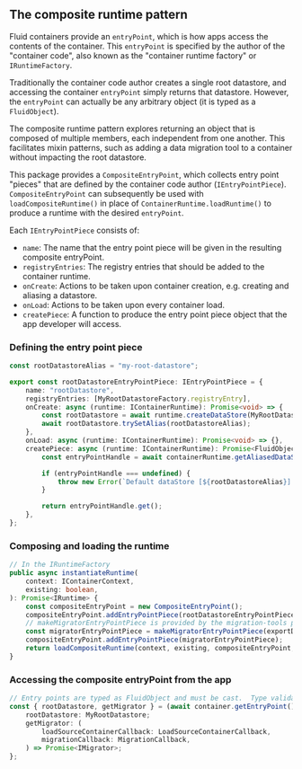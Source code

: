 ## The composite runtime pattern

Fluid containers provide an `entryPoint`, which is how apps access the contents of the container.  This `entryPoint` is specified by the author of the "container code", also known as the "container runtime factory" or `IRuntimeFactory`.

Traditionally the container code author creates a single root datastore, and accessing the container `entryPoint` simply returns that datastore.  However, the `entryPoint` can actually be any arbitrary object (it is typed as a `FluidObject`).

The composite runtime pattern explores returning an object that is composed of multiple members, each independent from one another.  This facilitates mixin patterns, such as adding a data migration tool to a container without impacting the root datastore.

This package provides a `CompositeEntryPoint`, which collects entry point "pieces" that are defined by the container code author (`IEntryPointPiece`).  `CompositeEntryPoint` can subsequently be used with `loadCompositeRuntime()` in place of `ContainerRuntime.loadRuntime()` to produce a runtime with the desired `entryPoint`.

Each `IEntryPointPiece` consists of:

* `name`: The name that the entry point piece will be given in the resulting composite entryPoint.
* `registryEntries`: The registry entries that should be added to the container runtime.
* `onCreate`: Actions to be taken upon container creation, e.g. creating and aliasing a datastore.
* `onLoad`: Actions to be taken upon every container load.
* `createPiece`: A function to produce the entry point piece object that the app developer will access.

### Defining the entry point piece

```ts
const rootDatastoreAlias = "my-root-datastore";

export const rootDatastoreEntryPointPiece: IEntryPointPiece = {
	name: "rootDatastore",
	registryEntries: [MyRootDatastoreFactory.registryEntry],
	onCreate: async (runtime: IContainerRuntime): Promise<void> => {
		const rootDatastore = await runtime.createDataStore(MyRootDatastoreFactory.type);
		await rootDatastore.trySetAlias(rootDatastoreAlias);
	},
	onLoad: async (runtime: IContainerRuntime): Promise<void> => {},
	createPiece: async (runtime: IContainerRuntime): Promise<FluidObject> => {
		const entryPointHandle = await containerRuntime.getAliasedDataStoreEntryPoint(rootDatastoreAlias);

		if (entryPointHandle === undefined) {
			throw new Error(`Default dataStore [${rootDatastoreAlias}] must exist`);
		}

		return entryPointHandle.get();
	},
};
```

### Composing and loading the runtime

```ts
// In the IRuntimeFactory
public async instantiateRuntime(
	context: IContainerContext,
	existing: boolean,
): Promise<IRuntime> {
	const compositeEntryPoint = new CompositeEntryPoint();
	compositeEntryPoint.addEntryPointPiece(rootDatastoreEntryPointPiece);
	// makeMigratorEntryPointPiece is provided by the migration-tools package
	const migratorEntryPointPiece = makeMigratorEntryPointPiece(exportDataCallback);
	compositeEntryPoint.addEntryPointPiece(migratorEntryPointPiece);
	return loadCompositeRuntime(context, existing, compositeEntryPoint, this.runtimeOptions);
}
```

### Accessing the composite entryPoint from the app

```ts
// Entry points are typed as FluidObject and must be cast.  Type validation can be added here if desired.
const { rootDatastore, getMigrator } = (await container.getEntryPoint()) as {
	rootDatastore: MyRootDatastore;
	getMigrator: (
		loadSourceContainerCallback: LoadSourceContainerCallback,
		migrationCallback: MigrationCallback,
	) => Promise<IMigrator>;
};
```
